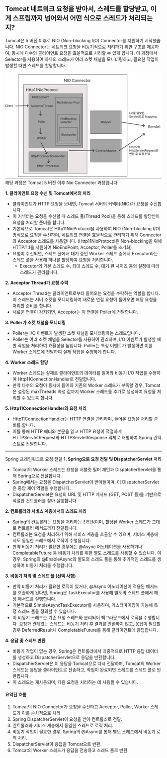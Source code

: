 ## Tomcat 네트워크 요청을 받아서, 스레드를 할당받고, 이게 스프링까지 넘어와서 어떤 식으로 스레드가 처리되는지?

Tomcat은 5 버전 이후로 NIO (Non-blocking I/O) Connector를 지원하기 시작했습니다. NIO Connector는 네트워크 요청을 비동기적으로 처리하기 위한 구조를 제공하여, 동시에 다수의 클라이언트 요청을 효율적으로 처리할 수 있게 합니다. 이 과정에서 Selector를 사용하여 하나의 스레드가 여러 소켓 채널을 모니터링하고, 필요한 작업이 발생할 때만 스레드를 할당합니다.

![](./images/week2_3_nio_connector.png)
해당 과정은 Tomcat 5 버전  이후 Nio Connector 과정입니다.

**1. 클라이언트 요청 수신 및 Tomcat에서의 처리**
- 클라이언트가 HTTP 요청을 보내면, Tomcat 서버의 커넥터(NIO)가 요청을 수신합니다.
- 이 커넥터는 요청을 수신할 때 스레드 풀(Thread Pool)을 통해 스레드를 할당받아 요청을 처리할 준비를 합니다.
- 기본적으로 Tomcat은 Http11NioProtocol을 사용하여 NIO (Non-blocking I/O) 방식으로 요청을 수신하며, 네트워크 연결을 효율적으로 관리하기 위해 Connector와 Acceptor 스레드를 사용합니다. (Http11NioProtocol은 Non-blocking을 위해 HTTP/1.1을 지원하여 NioEndPoint, Acceptor, Poller를 초기화)
- 요청이 수신되면, 스레드 풀에서 대기 중인 Worker 스레드 중에서 Executor라는 스레드 풀을 사용해 하나를 할당하여 요청을 처리합니다.
  - Executor의 기본 스레드 수, 최대 스레드 수, 대기 큐 사이즈 등의 설정에 따라 스레드가 관리됩니다.

**2. Acceptor Thread가 요청 수락**
- Acceptor Thread는 클라이언트로부터 들어오는 요청을 수락하는 역할을 합니다. 이 스레드는 서버 소켓을 모니터링하여 새로운 연결 요청이 들어오면 해당 요청을 처리할 준비를 합니다.
- 새로운 연결이 감지되면, Acceptor는 이 연결을 Poller에 전달합니다.

**3. Poller가 소켓 채널을 모니터링**
- Poller는 I/O 이벤트가 발생한 소켓 채널을 모니터링하는 스레드입니다.
- Poller는 여러 소켓 채널을 Selector를 사용하여 관리하며, I/O 이벤트가 발생할 때만 작업을 처리하여 효율성을 높입니다. Poller는 특정 이벤트가 발생하면 이를 Worker 스레드에 전달하여 실제 작업을 수행하게 합니다.

**4. Worker 스레드 할당**
- Worker 스레드는 실제로 클라이언트의 데이터를 읽어와 비동기 I/O 작업을 수행하여 Http11ConnectionHandler로 전달합니다.
- 만약 다수의 요청이 동시에 들어와 기존의 Worker 스레드가 부족할 경우, Tomcat은 설정된 maxThreads 속성 값까지 Worker 스레드를 추가로 생성하여 요청을 처리할 수 있도록 합니다.

**5. Http11ConnectionHandler와 요청 처리**
- Http11ConnectionHandler는 HTTP 연결을 관리하며, 들어온 요청을 처리할 준비를 합니다.
- 이를 통해 HTTP 헤더와 본문을 읽고 HTTP 요청이 적절하게 HTTPServletRequest와 HTTPServletResponse 객체로 래핑하여 Spring 컨텍스트로 전달합니다.

---
Spring 프레임워크로 요청 전달
**1. Spring으로 요청 전달 및 DispatcherServlet 처리**
- Tomcat의 Worker 스레드는 요청을 서블릿 필터 체인과 DispatcherServlet을 통해 Spring으로 전달합니다.
- Spring에서는 요청을 DispatcherServlet이 받아들이며, 이 DispatcherServlet은 중앙 제어 역할을 수행합니다.
- DispatcherServlet은 요청의 URL 및 HTTP 메서드 (GET, POST 등)를 기반으로 적절한 컨트롤러를 찾아 실행합니다.

**2. 컨트롤러와 서비스 계층에서의 스레드 처리**

- Spring의 컨트롤러는 요청을 처리하는 진입점이며, 할당된 Worker 스레드가 그대로 컨트롤러 메서드까지 전달됩니다.
- 컨트롤러는 요청을 처리하기 위해 서비스 계층을 호출할 수 있으며, 서비스 계층에서도 동일한 스레드에서 로직이 수행됩니다.
- 만약 비동기 처리가 필요한 경우에는 @Async 어노테이션을 사용하거나 CompletableFuture 등 비동기 처리를 위한 별도 스레드를 사용할 수 있습니다. 이 경우, Spring의 @EnableAsync와 별도의 스레드 풀을 통해 추가적인 스레드를 생성하여 비동기 처리를 수행합니다.

**3. 비동기 처리 및 스레드 풀 (선택 사항)**

- 만약 비동기 처리가 필요한 로직이 있거나, @Async 어노테이션이 적용된 메서드를 호출하게 된다면, Spring은 TaskExecutor를 사용해 별도의 스레드 풀에서 해당 메서드를 실행합니다.
- 기본적으로 SimpleAsyncTaskExecutor를 사용하며, 커스터마이징이 가능해 특정 스레드 풀을 정의할 수 있습니다.
- 이 비동기 스레드는 기존 요청 스레드와 분리되어 백그라운드에서 로직을 수행합니다. 요청과 관계없는 스레드는 비동기 처리 후 결과를 반환하지 않고, 응답이 필요할 경우 DeferredResult나 CompletableFuture를 통해 클라이언트에 응답합니다.

**4. 응답 및 스레드 반환**

- 비동기 작업이 없는 경우, Spring은 컨트롤러에서 최종적으로 HTTP 응답 데이터를 생성하고 DispatcherServlet으로 응답을 반환합니다.
- DispatcherServlet은 이 응답을 Tomcat으로 다시 전달하며, Tomcat의 Worker 스레드는 응답을 클라이언트로 전송하고, 작업이 완료되면 스레드를 스레드 풀로 반환합니다.
- 이 스레드는 재사용되며, 다음 요청을 처리하는 데 사용될 수 있습니다.

#### 요약된 흐름
1.	Tomcat의 NIO Connector가 요청을 수신하고 Acceptor, Poller, Worker 스레드가 이를 순차적으로 처리.
2.	Spring DispatcherServlet이 요청을 받아 컨트롤러로 전달.
3.	컨트롤러와 서비스 계층에서 동일한 스레드로 로직 처리.
4.	비동기 작업이 필요한 경우, Spring의 @Async를 통해 별도 스레드에서 비동기 로직 처리.
5.	DispatcherServlet이 응답을 Tomcat으로 반환.
6.	Tomcat의 Worker 스레드가 응답을 전송하고 스레드 풀로 반환.

